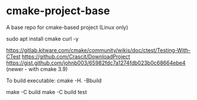 # cmake-project-base
A base repo for cmake-based project (Linux only)

sudo apt install cmake curl -y

https://gitlab.kitware.com/cmake/community/wikis/doc/ctest/Testing-With-CTest
https://github.com/Crascit/DownloadProject
https://gist.github.com/johnb003/65982fdc7a1274fdb023b0c68664ebe4 (newer - with cmake 3.9)

To build executable:
cmake -H. -Bbuild

make -C build
make -C build test
